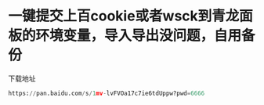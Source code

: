 # 一键提交上百cookie或者wsck到青龙面板的环境变量，导入导出没问题，自用备份

下载地址
```python
https://pan.baidu.com/s/1mv-lvFVOa17c7ie6tdUppw?pwd=6666 
```

